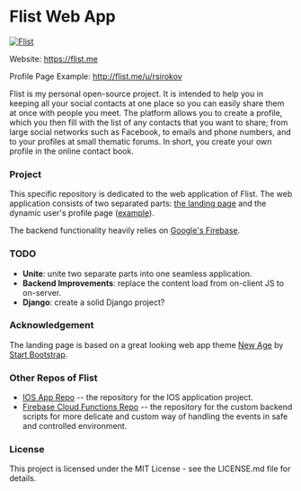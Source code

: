 # Flist Web App

[![Flist](https://flist.me/css/favicons/android-icon-72x72.png)](https://flist.me)

Website: https://flist.me

Profile Page Example: http://flist.me/u/rsirokov

Flist is my personal open-source project. It is intended to help you in keeping all your social contacts at one place so you can easily share them at once with people you meet. The platform allows you to create a profile, which you then fill with the list of any contacts that you want to share; from large social networks such as Facebook, to emails and phone numbers, and to your profiles at small thematic forums. In short, you create your own profile in the online contact book.

### Project

This specific repository is dedicated to the web application of Flist. The web application consists of two separated parts: [the landing page](https://flist.me) and the dynamic user's profile page ([example](https://flist.me/u/rsirokov)). 

The backend functionality heavily relies on [Google's Firebase](https://firebase.google.com).

### TODO
   - **Unite**: unite two separate parts into one seamless application.
   - **Backend Improvements**: replace the content load from on-client JS to on-server.
   - **Django**: create a solid Django project?

### Acknowledgement
The landing page is based on a great looking web app theme [New Age](https://github.com/BlackrockDigital/startbootstrap-new-age) by [Start Bootstrap](http://startbootstrap.com/).

### Other Repos of Flist
   - [IOS App Repo](https://github.com/romatallinn/flist-ios.git) -- the repository for the IOS application project.
   - [Firebase Cloud Functions Repo](https://github.com/romatallinn/flist-firebase-funcs.git) -- the repository for the custom backend scripts for more delicate and custom way of handling the events in safe and controlled environment.


### License
This project is licensed under the MIT License - see the LICENSE.md file for details.

